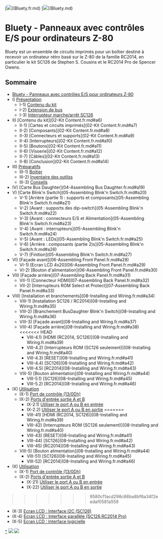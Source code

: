 <A id="top">
[<img src="https://www.countryflags.io/fr/flat/16.png">](Bluety.fr.md)
[<img src="https://www.countryflags.io/gb/flat/16.png">](Bluety.md)

# Bluety - Panneaux avec contrôles E/S pour ordinateurs Z-80<A id="a1"></A>

Bluety est un ensemble de circuits imprimés pour un boîtier destiné à recevoir un ordinateur rétro 
basé sur le Z-80 de la famille RC2014, en particulier le kit SC126 de Stephen S. Cousins et le RC2014 Pro
de Spencer Owens.

## Sommaire<A id="toc"></A>

- [Bluety - Panneaux avec contrôles E/S pour ordinateurs Z-80](#a1)
- I) [Présentation](01-Introduction.fr.md#a2)
  - I-1) [Contenu du kit](01-Introduction.fr.md#a3)
  - I-2) [Extension de bus](01-Introduction.fr.md#a4)
  - I-3) [Interrupteur marche/arrêt SC126](01-Introduction.fr.md#a5)
- II) [Contenu du kit](02-Kit Content.fr.md#a6)
  - II-1) [Cartes et circuits imprimés](02-Kit Content.fr.md#a7)
  - II-2) [Composants](02-Kit Content.fr.md#a8)
  - II-3) [Connecteurs et supports](02-Kit Content.fr.md#a9)
  - II-4) [Interrupteurs](02-Kit Content.fr.md#a10)
  - II-5) [Boutons](02-Kit Content.fr.md#a11)
  - II-6) [Visserie](02-Kit Content.fr.md#a12)
  - II-7) [Câbles](02-Kit Content.fr.md#a13)
  - II-8) [Conclusion](02-Kit Content.fr.md#a14)
- III) [Préparatifs](03-Preparing.fr.md#a15)
  - III-1) [Boitier](03-Preparing.fr.md#a16)
  - III-2) [Inventaire des outilss](03-Preparing.fr.md#a17)
  - III-3) [Conseils](03-Preparing.fr.md#a18)
- IV) [Carte Bus Daughter](04-Assembling Bus Daughter.fr.md#a19)
- V) [Carte Blink'n Switch](05-Assembling Blink'n Switch.fr.md#a20)
  - V-1) [Arrière (partie 1) : supports et composants](05-Assembling Blink'n Switch.fr.md#a21)
  - V-2) [Avant : supports des dip-switch](05-Assembling Blink'n Switch.fr.md#a22)
  - V-3) [Avant : connecteurs E/S et Alimentation](05-Assembling Blink'n Switch.fr.md#a23)
  - V-4) [Avant : interrupteurs](05-Assembling Blink'n Switch.fr.md#a24)
  - V-5) [Avant : LEDs](05-Assembling Blink'n Switch.fr.md#a25)
  - V-6) [Arrière : composants (partie 2)s](05-Assembling Blink'n Switch.fr.md#a26)
  - V-7) [Finition](05-Assembling Blink'n Switch.fr.md#a27)
- VI) [Façade avant](06-Assembling Front Panel.fr.md#a28)
  - VI-1) [Ecran LCD 4x20](06-Assembling Front Panel.fr.md#a29)
  - VI-2) [Bouton d'alimentation](06-Assembling Front Panel.fr.md#a30)
- VII) [Façade arrière](07-Assembling Back Panel.fr.md#a31)
  - VII-1) [Connecteur HDMI](07-Assembling Back Panel.fr.md#a32)
  - VII-2) [Interrupteurs ROM Select et Protect](07-Assembling Back Panel.fr.md#a33)
- VIII) [Installation et branchements](08-Installing and Wiring.fr.md#a34)
  - VIII-1) [Installation SC126 / RC2014](08-Installing and Wiring.fr.md#a35)
  - VIII-2) [Branchement BusDaughter Blink'n Switch](08-Installing and Wiring.fr.md#a36)
  - VIII-3) [Façade avant](08-Installing and Wiring.fr.md#a37)
  - VIII-4) [Façade arrière](08-Installing and Wiring.fr.md#a38)
<<<<<<< HEAD
    - VIII-4.1) [HDMI (RC2014, SC126)](08-Installing and Wiring.fr.md#a39)
    - VIII-4.2) [Interrupteurs ROM (SC126 seulement)](08-Installing and Wiring.fr.md#a40)
    - VIII-4.3) [RESET](08-Installing and Wiring.fr.md#a41)
    - VIII-4.4) [SC126](08-Installing and Wiring.fr.md#a42)
    - VIII-4.5) [RC2014](08-Installing and Wiring.fr.md#a43)
  - VIII-5) [Bouton alimentation](08-Installing and Wiring.fr.md#a44)
    - VIII-5.1) [SC126](08-Installing and Wiring.fr.md#a45)
    - VIII-5.2) [RC2014](08-Installing and Wiring.fr.md#a46)
- IX) [Utilisation](09-Using.fr.md#a47)
  - IX-1) [Port de contrôle (13/0Dh)](09-Using.fr.md#a48)
  - IX-2) [Ports d'entrée sortie A et B](09-Using.fr.md#a49)
    - IX-2.1) [Utiliser le port A ou B en entrée](09-Using.fr.md#a50)
    - IX-2.2) [Utiliser le port A ou B en sortie](09-Using.fr.md#a51)
=======
    - VIII-41) [HDMI (RC2014, SC126)](08-Installing and Wiring.fr.md#a39)
    - VIII-42) [Interrupteurs ROM (SC126 seulement)](08-Installing and Wiring.fr.md#a40)
    - VIII-43) [RESET](08-Installing and Wiring.fr.md#a41)
    - VIII-44) [SC126](08-Installing and Wiring.fr.md#a42)
    - VIII-45) [RC2014](08-Installing and Wiring.fr.md#a43)
  - VIII-5) [Bouton alimentation](08-Installing and Wiring.fr.md#a44)
    - VIII-51) [SC126](08-Installing and Wiring.fr.md#a45)
    - VIII-52) [RC2014](08-Installing and Wiring.fr.md#a46)
- IX) [Utilisation](09-Using.fr.md#a47)
  - IX-1) [Port de contrôle (13/0Dh)](09-Using.fr.md#a48)
  - IX-2) [Ports d'entrée sortie A et B](09-Using.fr.md#a49)
    - IX-21) [Utiliser le port A ou B en entrée](09-Using.fr.md#a50)
    - IX-22) [Utiliser le port A ou B en sortie](09-Using.fr.md#a51)
>>>>>>> 9580c11acd298c66ba8bf6a34f2eedaf0581a559
  - IX-3) [Ecran LCD : Interface I2C (SC126)](09-Using.fr.md#a52)
  - IX-4) [Ecran LCD : Interface parallèle (SC126,RC2014 Pro)](09-Using.fr.md#a53)
  - IX-5) [Ecran LCD : Interface logicielle](09-Using.fr.md#a54)

[^](#top)
[<img src="https://www.countryflags.io/fr/flat/16.png">](Bluety.fr.md)
[<img src="https://www.countryflags.io/gb/flat/16.png">](Bluety.md)
